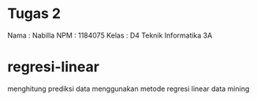 # Tugas 2
Nama : Nabilla
NPM : 1184075
Kelas : D4 Teknik Informatika 3A

# regresi-linear
menghitung prediksi data menggunakan metode regresi linear data mining
